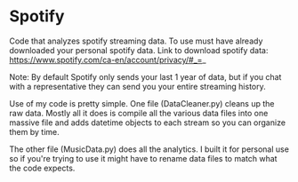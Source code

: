 # Spotify
Code that analyzes spotify streaming data. To use must have already downloaded your personal spotify data. Link to download spotify data: https://www.spotify.com/ca-en/account/privacy/#_=_

Note: By default Spotify only sends your last 1 year of data, but if you chat with a representative they can send you your entire streaming history.

Use of my code is pretty simple. One file (DataCleaner.py) cleans up the raw data. Mostly all it does is compile all the various data files into one massive file and adds datetime objects to each stream so you can organize them by time.

The other file (MusicData.py) does all the analytics. I built it for personal use so if you're trying to use it might have to rename data files to match what the code expects. 
